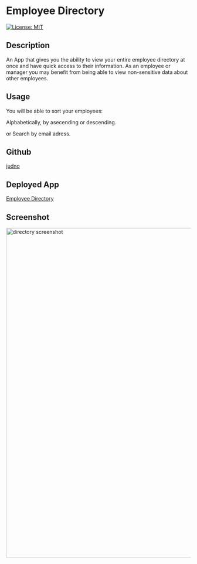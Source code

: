# Employee Directory

 [![License: MIT](https://img.shields.io/badge/License-MIT-yellow.svg)](https://opensource.org/licenses/MIT)
 
## Description

An App that gives you the ability to view your entire employee directory at once and have quick access to their information.
As an employee or manager you may benefit from being able to view non-sensitive data about other employees.

## Usage

You will be able to sort your employees:

Alphabetically, by asecending or descending.

or Search by email adress.

## Github

[judno](https://github.com/judno)

## Deployed App

[Employee Directory](https://judno.github.io/employee-directory/)

## Screenshot

<img width="900" alt="directory screenshot" src="https://user-images.githubusercontent.com/69154965/108622266-adcb7380-748b-11eb-9658-d39cfb3a00da.png">


